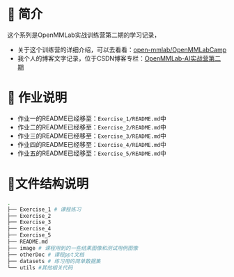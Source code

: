 # 🤖 简介
这个系列是OpenMMLab实战训练营第二期的学习记录，
+ 关于这个训练营的详细介绍，可以去看看：[open-mmlab/OpenMMLabCamp](https://github.com/open-mmlab/OpenMMLabCamp)
+ 我个人的博客文字记录，位于CSDN博客专栏：[OpenMMLab-AI实战营第二期](https://blog.csdn.net/castlehe/category_12337830.html)

# 🤖 作业说明
+ 作业一的README已经移至：`Exercise_1/README.md`中
+ 作业二的README已经移至：`Exercise_2/README.md`中
+ 作业三的README已经移至：`Exercise_3/README.md`中
+ 作业四的README已经移至：`Exercise_4/README.md`中
+ 作业五的README已经移至：`Exercise_5/README.md`中

# 📁文件结构说明
```bash
.
├── Exercise_1 # 课程练习
├── Exercise_2
├── Exercise_3
├── Exercise_4
├── Exercise_5
├── README.md
├── image # 课程用到的一些结果图像和测试用例图像
├── otherDoc # 课程ppt文档
├── datasets # 练习用的简单数据集
└── utils #其他相关代码
```


